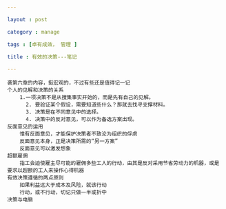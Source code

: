 ```yaml
---

layout : post

category : manage

tags : [卓有成效， 管理 ]

title : 有效的决策---笔记

---
```


   
   
   
    袭第六章的内容，挺宏观的，不过有些还是值得记一记
    个人的见解和决策的关系
        1.一项决策不是从搜集事实开始的，而是先有自己的见解。
          2. 要验证某个假设，需要知道些什么？那就去找寻支撑材料。
          3. 决策是在不同意见中的选择。
          4. 决策中的反对意见，可以作为备选方案出现。
    反面意见的运用
        惟有反面意见，才能保护决策者不致沦为组织的俘虏
        反面意见本身，正是决策所需的“另一方案”
        反面意见可以激发想象
    超额雇佣
        指工会迫使雇主尽可能的雇佣多些工人的行动，由其是反对采用节省劳动力的机器，或是要求以超额的工人来操作心得机器
    有效决策遵循的两点原则
        如果利益远大于成本及风险，就该行动
        行动，或不行动，切记只做一半或折中
    决策与电脑
